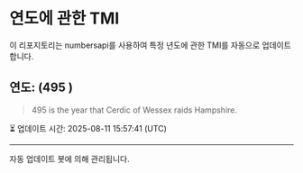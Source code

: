 
# 연도에 관한 TMI

이 리포지토리는 numbersapi를 사용하여 특정 년도에 관한 TMI를 자동으로 업데이트합니다.

## 연도: (495 )
> 495 is the year that Cerdic of Wessex raids Hampshire.

⏳ 업데이트 시간: 2025-08-11 15:57:41 (UTC)

---
자동 업데이트 봇에 의해 관리됩니다.
